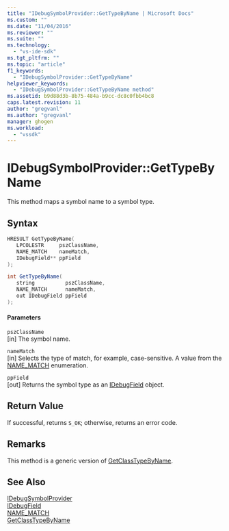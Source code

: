```yaml
---
title: "IDebugSymbolProvider::GetTypeByName | Microsoft Docs"
ms.custom: ""
ms.date: "11/04/2016"
ms.reviewer: ""
ms.suite: ""
ms.technology: 
  - "vs-ide-sdk"
ms.tgt_pltfrm: ""
ms.topic: "article"
f1_keywords: 
  - "IDebugSymbolProvider::GetTypeByName"
helpviewer_keywords: 
  - "IDebugSymbolProvider::GetTypeByName method"
ms.assetid: b9d88d3b-8b75-484a-b9cc-dc8c0fbb4bc8
caps.latest.revision: 11
author: "gregvanl"
ms.author: "gregvanl"
manager: ghogen
ms.workload: 
  - "vssdk"
---
```

# IDebugSymbolProvider::GetTypeByName
This method maps a symbol name to a symbol type.  
  
## Syntax  
  
```cpp  
HRESULT GetTypeByName(   
   LPCOLESTR     pszClassName,  
   NAME_MATCH    nameMatch,  
   IDebugField** ppField  
);  
```  
  
```csharp  
int GetTypeByName(  
   string          pszClassName,   
   NAME_MATCH      nameMatch,   
   out IDebugField ppField  
);  
```  
  
#### Parameters  
 `pszClassName`  
 [in] The symbol name.  
  
 `nameMatch`  
 [in] Selects the type of match, for example, case-sensitive. A value from the [NAME_MATCH](../../../extensibility/debugger/reference/name-match.md) enumeration.  
  
 `ppField`  
 [out] Returns the symbol type as an [IDebugField](../../../extensibility/debugger/reference/idebugfield.md) object.  
  
## Return Value  
 If successful, returns `S_OK`; otherwise, returns an error code.  
  
## Remarks  
 This method is a generic version of [GetClassTypeByName](../../../extensibility/debugger/reference/idebugsymbolprovider-getclasstypebyname.md).  
  
## See Also  
 [IDebugSymbolProvider](../../../extensibility/debugger/reference/idebugsymbolprovider.md)   
 [IDebugField](../../../extensibility/debugger/reference/idebugfield.md)   
 [NAME_MATCH](../../../extensibility/debugger/reference/name-match.md)   
 [GetClassTypeByName](../../../extensibility/debugger/reference/idebugsymbolprovider-getclasstypebyname.md)